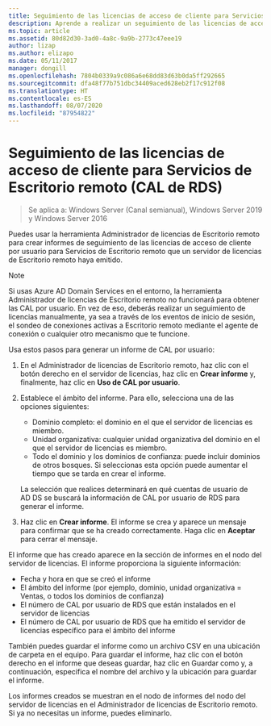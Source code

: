 ```yaml
---
title: Seguimiento de las licencias de acceso de cliente para Servicios de Escritorio remoto (CAL de RDS)
description: Aprende a realizar un seguimiento de las licencias de acceso de cliente (CAL) en la implementación de RDS.
ms.topic: article
ms.assetid: 80d82d30-3ad0-4a8c-9a9b-2773c47eee19
author: lizap
ms.author: elizapo
ms.date: 05/11/2017
manager: dongill
ms.openlocfilehash: 7804b0339a9c086a6e68dd83d63b0da5ff292665
ms.sourcegitcommit: dfa48f77b751dbc34409aced628eb2f17c912f08
ms.translationtype: HT
ms.contentlocale: es-ES
ms.lasthandoff: 08/07/2020
ms.locfileid: "87954822"
---
```

# <a name="track-your-remote-desktop-services-client-access-licenses-rds-cals"></a>Seguimiento de las licencias de acceso de cliente para Servicios de Escritorio remoto (CAL de RDS)

>Se aplica a: Windows Server (Canal semianual), Windows Server 2019 y Windows Server 2016

Puedes usar la herramienta Administrador de licencias de Escritorio remoto para crear informes de seguimiento de las licencias de acceso de cliente por usuario para Servicios de Escritorio remoto que un servidor de licencias de Escritorio remoto haya emitido.

> [!NOTE]
>  Si usas Azure AD Domain Services en el entorno, la herramienta Administrador de licencias de Escritorio remoto no funcionará para obtener las CAL por usuario. En vez de eso, deberás realizar un seguimiento de licencias manualmente, ya sea a través de los eventos de inicio de sesión, el sondeo de conexiones activas a Escritorio remoto mediante el agente de conexión o cualquier otro mecanismo que te funcione.

Usa estos pasos para generar un informe de CAL por usuario:

1. En el Administrador de licencias de Escritorio remoto, haz clic con el botón derecho en el servidor de licencias, haz clic en **Crear informe** y, finalmente, haz clic en **Uso de CAL por usuario**.
2. Establece el ámbito del informe. Para ello, selecciona una de las opciones siguientes:
   - Dominio completo: el dominio en el que el servidor de licencias es miembro.
   - Unidad organizativa: cualquier unidad organizativa del dominio en el que el servidor de licencias es miembro.
   - Todo el dominio y los dominios de confianza: puede incluir dominios de otros bosques. Si seleccionas esta opción puede aumentar el tiempo que se tarda en crear el informe.

   La selección que realices determinará en qué cuentas de usuario de AD DS se buscará la información de CAL por usuario de RDS para generar el informe.
3. Haz clic en **Crear informe**. El informe se crea y aparece un mensaje para confirmar que se ha creado correctamente. Haga clic en **Aceptar** para cerrar el mensaje.

El informe que has creado aparece en la sección de informes en el nodo del servidor de licencias. El informe proporciona la siguiente información:

- Fecha y hora en que se creó el informe
- El ámbito del informe (por ejemplo, dominio, unidad organizativa = Ventas, o todos los dominios de confianza)
- El número de CAL por usuario de RDS que están instalados en el servidor de licencias
- El número de CAL por usuario de RDS que ha emitido el servidor de licencias específico para el ámbito del informe

También puedes guardar el informe como un archivo CSV en una ubicación de carpeta en el equipo. Para guardar el informe, haz clic con el botón derecho en el informe que deseas guardar, haz clic en Guardar como y, a continuación, especifica el nombre del archivo y la ubicación para guardar el informe.

Los informes creados se muestran en el nodo de informes del nodo del servidor de licencias en el Administrador de licencias de Escritorio remoto. Si ya no necesitas un informe, puedes eliminarlo.
